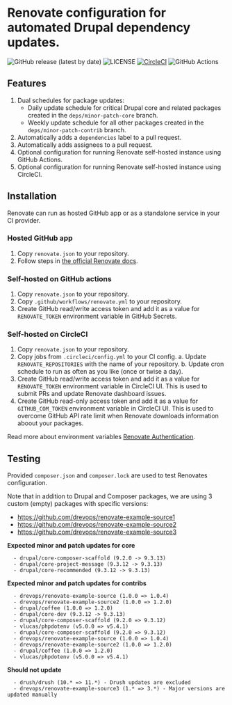 # Renovate configuration for automated Drupal dependency updates.

![GitHub release (latest by date)](https://img.shields.io/github/v/release/drevops/renovate-drupal-example)
![LICENSE](https://img.shields.io/github/license/drevops/renovate-drupal-example)
[![CircleCI](https://dl.circleci.com/status-badge/img/gh/drevops/renovate-circleci-drupal-example/tree/main.svg?style=shield)](https://dl.circleci.com/status-badge/redirect/gh/drevops/renovate-circleci-drupal-example/tree/main)
![GitHub Actions](https://github.com/drevops/renovate-drupal-example/actions/workflows/renovate.yml/badge.svg)

## Features
1. Dual schedules for package updates:
   - Daily update schedule for critical Drupal core and related packages created in the `deps/minor-patch-core` branch.
   - Weekly update schedule for all other packages created in the `deps/minor-patch-contrib` branch.
2. Automatically adds a `dependencies` label to a pull request.
3. Automatically adds assignees to a pull request.
4. Optional configuration for running Renovate self-hosted instance using GitHub Actions.
5. Optional configuration for running Renovate self-hosted instance using CircleCI.

## Installation

Renovate can run as hosted GitHub app or as a standalone service in your CI provider.

### Hosted GitHub app

1. Copy `renovate.json` to your repository.
2. Follow steps in [the official Renovate docs](https://docs.renovatebot.com/getting-started/installing-onboarding/).

### Self-hosted on GitHub actions

1. Copy `renovate.json` to your repository.
2. Copy `.github/workflows/renovate.yml` to your repository.
3. Create GitHub read/write access token and add it as a value for `RENOVATE_TOKEN` environment variable in GitHub Secrets.

### Self-hosted on CircleCI

1. Copy `renovate.json` to your repository.
2. Copy jobs from `.circleci/config.yml` to your CI config.
   a. Update `RENOVATE_REPOSITORIES` with the name of your repository.
   b. Update cron schedule to run as often as you like (once or twise a day).
3. Create GitHub read/write access token and add it as a value for `RENOVATE_TOKEN` environment variable in CircleCI UI. This is used to submit PRs and update Renovate dashboard issues.
4. Create GitHub read-only access token and add it as a value for `GITHUB_COM_TOKEN` environment variable in CircleCI UI. This is used to overcome GitHub API rate limit when Renovate downloads information aboout your packages.

Read more about environment variables [Renovate Authentication](https://docs.renovatebot.com/examples/self-hosting/#circleci).

## Testing

Provided `composer.json` and `composer.lock` are used to test Renovates configuration.

Note that in addition to Drupal and Composer packages, we are using 3 custom (empty) packages with specific versions:
- https://github.com/drevops/renovate-example-source1
- https://github.com/drevops/renovate-example-source2
- https://github.com/drevops/renovate-example-source3

**Expected minor and patch updates for core**

```
  - drupal/core-composer-scaffold (9.2.0 -> 9.3.13)
  - drupal/core-project-message (9.3.12 -> 9.3.13)
  - drupal/core-recommended	(9.3.12 -> 9.3.13)
```

**Expected minor and patch updates for contribs**

```
  - drevops/renovate-example-source (1.0.0 => 1.0.4)
  - drevops/renovate-example-source2 (1.0.0 => 1.2.0)
  - drupal/coffee (1.0.0 => 1.2.0)
  - drupal/core-dev	(9.3.12 -> 9.3.13)
  - drupal/core-composer-scaffold (9.2.0 => 9.3.12)
  - vlucas/phpdotenv (v5.0.0 => v5.4.1)
  - drupal/core-composer-scaffold (9.2.0 => 9.3.12)
  - drevops/renovate-example-source (1.0.0 => 1.0.4)
  - drevops/renovate-example-source2 (1.0.0 => 1.2.0)
  - drupal/coffee (1.0.0 => 1.2.0)
  - vlucas/phpdotenv (v5.0.0 => v5.4.1)
```

**Should not update**

```
  - drush/drush (10.* => 11.*) - Drush updates are excluded
  - drevops/renovate-example-source3 (1.* => 3.*) - Major versions are updated manually
```
